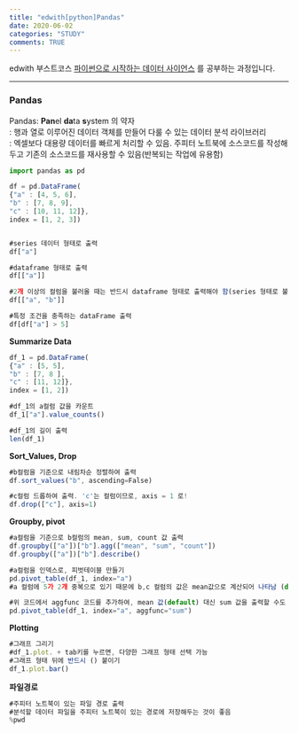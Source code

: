 ```yaml
---
title: "edwith[python]Pandas"
date: 2020-06-02
categories: "STUDY"
comments: TRUE
---
```


edwith 부스트코스 [파이썬으로 시작하는 데이터 사이언스](https://www.edwith.org/boostcourse-ds-510/joinLectures/28137) 를 공부하는 과정입니다.  
  
  --------------------------------------------------------
  
### Pandas 
 
 Pandas: **Pan**el **da**ta **s**ystem 의 약자  
       : 행과 열로 이루어진 데이터 객체를 만들어 다룰 수 있는 데이터 분석 라이브러리  
       : 엑셀보다 대용량 데이터를 빠르게 처리할 수 있음. 주피터 노트북에 소스코드를 작성해두고 기존의 소스코드를 재사용할 수 있음(반복되는 작업에 유용함)  


```javascript
import pandas as pd

df = pd.DataFrame(
{"a" : [4, 5, 6],
"b" : [7, 8, 9],
"c" : [10, 11, 12]},
index = [1, 2, 3])


#series 데이터 형태로 출력
df["a"]

#dataframe 형태로 출력
df[["a"]]

#2개 이상의 컬럼을 불러올 때는 반드시 dataframe 형태로 출력해야 함(series 형태로 불러오면 에러 발생함)
df[["a", "b"]]

#특정 조건을 충족하는 dataFrame 출력
df[df["a"] > 5]
```

**Summarize Data**
```javascript
df_1 = pd.DataFrame(
{"a" : [5, 5],
"b" : [7, 8 ],
"c" : [11, 12]},
index = [1, 2])

#df_1의 a컬럼 값을 카운트
df_1["a"].value_counts()

#df_1의 길이 출력
len(df_1)
```
  
**Sort_Values, Drop**
```javascript
#b컬럼을 기준으로 내림차순 정렬하여 출력
df.sort_values("b", ascending=False)

#c컬럼 드롭하여 출력. 'c'는 컬럼이므로, axis = 1 로!
df.drop(["c"], axis=1)
```
  
   
**Groupby, pivot**
```javascript
#a컬럼을 기준으로 b컬럼의 mean, sum, count 값 출력
df.groupby(["a"])["b"].agg(["mean", "sum", "count"])
df.groupby(["a"])["b"].describe()

#a컬럼을 인덱스로, 피벗테이블 만들기
pd.pivot_table(df_1, index="a")
#a 컬럼에 5가 2개 중복으로 있기 때문에 b,c 컬럼의 값은 mean값으로 계산되어 나타남 (default)

#위 코드에서 aggfunc 코드를 추가하여, mean 값(default) 대신 sum 값을 출력할 수도 있음
pd.pivot_table(df_1, index="a", aggfunc="sum")

```
  
   
**Plotting**
```javascript
#그래프 그리기
#df_1.plot. + tab키를 누르면, 다양한 그래프 형태 선택 가능
#그래프 형태 뒤에 반드시 () 붙이기
df_1.plot.bar()
```
  
**파일경로**
```javascript
#주피터 노트북이 있는 파일 경로 출력
#분석할 데이터 파일을 주피터 노트북이 있는 경로에 저장해두는 것이 좋음
%pwd
```
